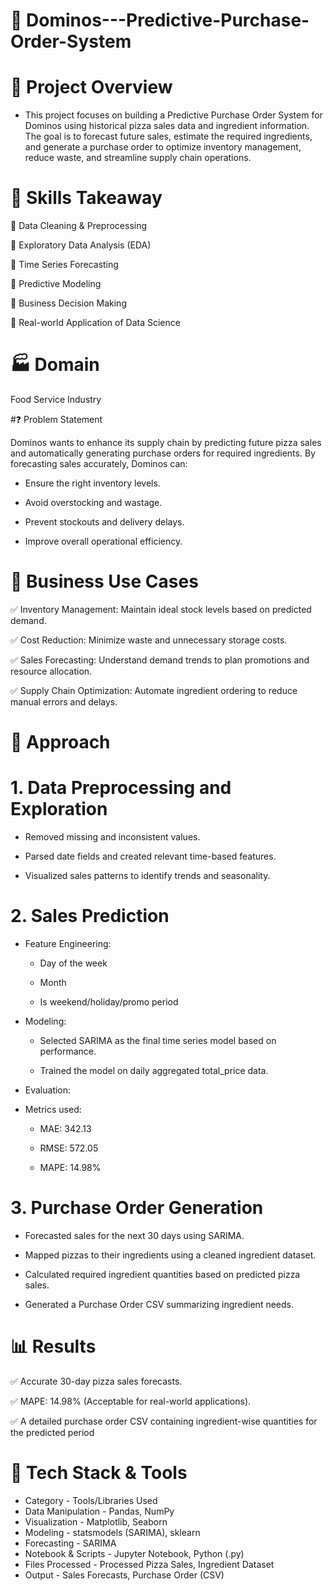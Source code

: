 # 🍕 Dominos---Predictive-Purchase-Order-System

# 📌 Project Overview

- This project focuses on building a Predictive Purchase Order System for Dominos using historical pizza sales data and ingredient information. The goal is to forecast future sales, estimate the required ingredients, and generate a purchase order to optimize inventory management, reduce waste, and streamline supply chain operations.

# 🚀 Skills Takeaway

🔹 Data Cleaning & Preprocessing

🔹 Exploratory Data Analysis (EDA)

🔹 Time Series Forecasting

🔹 Predictive Modeling

🔹 Business Decision Making

🔹 Real-world Application of Data Science


# 🏭 Domain
Food Service Industry

#❓ Problem Statement

Dominos wants to enhance its supply chain by predicting future pizza sales and automatically generating purchase orders for required ingredients. By forecasting sales accurately, Dominos can:

- Ensure the right inventory levels.

- Avoid overstocking and wastage.

- Prevent stockouts and delivery delays.

- Improve overall operational efficiency.

# 💼 Business Use Cases

✅ Inventory Management: Maintain ideal stock levels based on predicted demand.

✅ Cost Reduction: Minimize waste and unnecessary storage costs.

✅ Sales Forecasting: Understand demand trends to plan promotions and resource allocation.

✅ Supply Chain Optimization: Automate ingredient ordering to reduce manual errors and delays.


# 🧭 Approach

# 1. Data Preprocessing and Exploration

- Removed missing and inconsistent values.

- Parsed date fields and created relevant time-based features.

- Visualized sales patterns to identify trends and seasonality.

# 2. Sales Prediction

- Feature Engineering:

    - Day of the week

    - Month

    - Is weekend/holiday/promo period
 
- Modeling:

    - Selected SARIMA as the final time series model based on performance.

    - Trained the model on daily aggregated total_price data.

- Evaluation:

- Metrics used:

    - MAE: 342.13

    - RMSE: 572.05

    - MAPE: 14.98%

# 3. Purchase Order Generation

- Forecasted sales for the next 30 days using SARIMA.

- Mapped pizzas to their ingredients using a cleaned ingredient dataset.

- Calculated required ingredient quantities based on predicted pizza sales.

- Generated a Purchase Order CSV summarizing ingredient needs.

# 📊 Results

✅ Accurate 30-day pizza sales forecasts.

✅ MAPE: 14.98% (Acceptable for real-world applications).

✅ A detailed purchase order CSV containing ingredient-wise quantities for the predicted period

# 🧰 Tech Stack & Tools

- Category	                 - Tools/Libraries Used
- Data Manipulation	         - Pandas, NumPy
- Visualization	             - Matplotlib, Seaborn
- Modeling	                 - statsmodels (SARIMA), sklearn
- Forecasting	             - SARIMA
- Notebook & Scripts	     - Jupyter Notebook, Python (.py)
- Files Processed	         - Processed Pizza Sales, Ingredient Dataset
- Output	                 - Sales Forecasts, Purchase Order (CSV)
